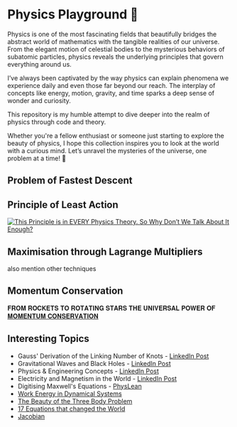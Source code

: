 # Physics Playground 🌌

Physics is one of the most fascinating fields that beautifully bridges the abstract world of mathematics with the tangible realities of our universe. From the elegant motion of celestial bodies to the mysterious behaviors of subatomic particles, physics reveals the underlying principles that govern everything around us.

I’ve always been captivated by the way physics can explain phenomena we experience daily and even those far beyond our reach. The interplay of concepts like energy, motion, gravity, and time sparks a deep sense of wonder and curiosity.

This repository is my humble attempt to dive deeper into the realm of physics through code and theory. 
<!-- 
Here, you’ll find:
Solutions to iconic physics problems like the Brachistochrone problem, projectile motion, and more.
Conceptual explorations and simulations that illustrate fundamental principles.
A blend of math, programming, and visualizations that make these ideas come alive.
-->
Whether you're a fellow enthusiast or someone just starting to explore the beauty of physics, I hope this collection inspires you to look at the world with a curious mind. Let’s unravel the mysteries of the universe, one problem at a time! 🌠

##  Problem of Fastest Descent 


##  Principle of Least Action
[![This Principle is in EVERY Physics Theory. So Why Don’t We Talk About It Enough?](https://img.youtube.com/vi/B1nRfaLThF4/0.jpg)](https://www.youtube.com/watch?v=B1nRfaLThF4)


## Maximisation through Lagrange Multipliers
also mention other techniques

## Momentum Conservation
𝐅𝐑𝐎𝐌 𝐑𝐎𝐂𝐊𝐄𝐓𝐒 𝐓𝐎 𝐑𝐎𝐓𝐀𝐓𝐈𝐍𝐆 𝐒𝐓𝐀𝐑𝐒 𝐓𝐇𝐄 𝐔𝐍𝐈𝐕𝐄𝐑𝐒𝐀𝐋 𝐏𝐎𝐖𝐄𝐑 𝐎𝐅 [𝐌𝐎𝐌𝐄𝐍𝐓𝐔𝐌 𝐂𝐎𝐍𝐒𝐄𝐑𝐕𝐀𝐓𝐈𝐎𝐍](https://www.linkedin.com/posts/girish-kumar-ramaiah-85507257_%F0%9D%90%85%F0%9D%90%91%F0%9D%90%8E%F0%9D%90%8C-%F0%9D%90%91%F0%9D%90%8E%F0%9D%90%82%F0%9D%90%8A%F0%9D%90%84%F0%9D%90%93%F0%9D%90%92-%F0%9D%90%93%F0%9D%90%8E-%F0%9D%90%91%F0%9D%90%8E%F0%9D%90%93%F0%9D%90%80%F0%9D%90%93%F0%9D%90%88-activity-7329014741413060608-CxvH/?utm_source=share&utm_medium=member_android&rcm=ACoAAD-ruCgBJnujmeLzmj1X4DpLLTuxktERedQ)

## Interesting Topics

- Gauss' Derivation of the Linking Number of Knots - [LinkedIn Post](https://www.linkedin.com/posts/kiryl-piasotski-6a77a4290_exploring-gauss-derivation-of-the-linking-activity-7281058832099807232-Esir/?utm_source=share&utm_medium=member_android)
- Gravitational Waves and Black Holes - [LinkedIn Post](https://www.linkedin.com/posts/patricio-r-99167a203_gravitational-waves-may-prove-black-holes-activity-7294199656484331520-LtDL/?utm_source=share&utm_medium=member_android)
- Physics & Engineering Concepts - [LinkedIn Post](https://www.linkedin.com/posts/ghulam-rasool-30386b125_physics-engineering-mechanicalengineering-activity-7296623236417499137-lf6A/?utm_source=share&utm_medium=member_android&rcm=ACoAAD-ruCgBJnujmeLzmj1X4DpLLTuxktERedQ)
- Electricity and Magnetism in the World - [LinkedIn Post](https://www.linkedin.com/posts/vikas-choudhary-stemonef_imagine-a-world-where-electricity-and-magnetism-activity-7301675984649351168-tRo9?utm_source=share&utm_medium=member_android&rcm=ACoAAD-ruCgBJnujmeLzmj1X4DpLLTuxktERedQ)
- Digitising Maxwell's Equations - [PhysLean](https://www.linkedin.com/posts/joseph-tooby-smith-029a2b285_maxwells-equations-have-long-been-the-cornerstone-activity-7308482924394217474-nIrZ/?utm_source=share&utm_medium=member_android&rcm=ACoAAD-ruCgBJnujmeLzmj1X4DpLLTuxktERedQ)
- [Work Energy in Dynamical Systems](https://www.linkedin.com/posts/lonny-thompson_work-energy-principles-to-solve-dynamic-motion-activity-7311702917307072513-HPPT/?utm_source=share&utm_medium=member_android&rcm=ACoAAD-ruCgBJnujmeLzmj1X4DpLLTuxktERedQ)
- [The Beauty of the Three Body Problem](https://www.linkedin.com/posts/philipp-kozin_threebodyproblem-poincare-chaostheory-activity-7315803457909657601-UoMy/?utm_source=share&utm_medium=member_android&rcm=ACoAAD-ruCgBJnujmeLzmj1X4DpLLTuxktERedQ)
- [17 Equations that changed the World](https://www.linkedin.com/posts/activity-7314496527014490112-s1XP/?utm_source=share&utm_medium=member_android&rcm=ACoAAD-ruCgBJnujmeLzmj1X4DpLLTuxktERedQ)
- [Jacobian](https://www.linkedin.com/posts/damjangnjidic_fea-cfd-meshquality-activity-7330536526407266304-VeqW?utm_source=share&utm_medium=member_android&rcm=ACoAAD-ruCgBJnujmeLzmj1X4DpLLTuxktERedQ)
